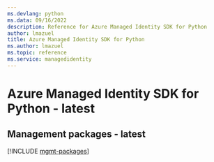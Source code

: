 ```yaml
---
ms.devlang: python
ms.data: 09/16/2022
description: Reference for Azure Managed Identity SDK for Python
author: lmazuel
title: Azure Managed Identity SDK for Python
ms.author: lmazuel
ms.topic: reference
ms.service: managedidentity
---
```

# Azure Managed Identity SDK for Python - latest

## Management packages - latest
[!INCLUDE [mgmt-packages](managed-identity-mgmt-index.md)]